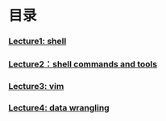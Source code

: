 # 目录

### [Lecture1: shell](https://github.com/coderhare/missing-semester-2020exersices/tree/main/Lecture1) 



### [Lecture2：shell commands and tools](https://github.com/coderhare/missing-semester-2020exersices/tree/main/Lecture2)



### [Lecture3: vim](https://github.com/coderhare/missing-semester-2020exersices/tree/main/Lecture3)

### [Lecture4: data wrangling](https://github.com/coderhare/missing-semester-2020exersices/blob/main/Lecture4/Lecture4%E7%AC%94%E8%AE%B0.md)
